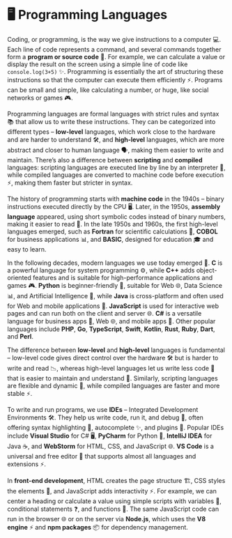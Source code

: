 # 🖥️ Programming Languages

Coding, or programming, is the way we give instructions to a computer 💻. Each line of code represents a command, and several commands together form a **program or source code** 📝. For example, we can calculate a value or display the result on the screen using a simple line of code like `console.log(3+5)` ✨. Programming is essentially the art of structuring these instructions so that the computer can execute them efficiently ⚡. Programs can be small and simple, like calculating a number, or huge, like social networks or games 🎮.

Programming languages are formal languages with strict rules and syntax 📚 that allow us to write these instructions. They can be categorized into different types – **low-level** languages, which work close to the hardware and are harder to understand 🛠️, and **high-level** languages, which are more abstract and closer to human language 🗣️, making them easier to write and maintain. There’s also a difference between **scripting** and **compiled** languages: scripting languages are executed line by line by an interpreter 🐍, while compiled languages are converted to machine code before execution ⚡, making them faster but stricter in syntax.

The history of programming starts with **machine code** in the 1940s – binary instructions executed directly by the CPU 🖥️. Later, in the 1950s, **assembly language** appeared, using short symbolic codes instead of binary numbers, making it easier to read 📜. In the late 1950s and 1960s, the first high-level languages emerged, such as **Fortran** for scientific calculations 🔬, **COBOL** for business applications 📊, and **BASIC**, designed for education 🎓 and easy to learn.

In the following decades, modern languages we use today emerged 🌟. **C** is a powerful language for system programming ⚙️, while **C++** adds object-oriented features and is suitable for high-performance applications and games 🎮. **Python** is beginner-friendly 🐍, suitable for Web 🌐, Data Science 📊, and Artificial Intelligence 🤖, while **Java** is cross-platform and often used for Web and mobile applications 📱. **JavaScript** is used for interactive web pages and can run both on the client and server 🌐. **C#** is a versatile language for business apps 💼, Web 🌐, and mobile apps 📱. Other popular languages include **PHP**, **Go**, **TypeScript**, **Swift**, **Kotlin**, **Rust**, **Ruby**, **Dart**, and **Perl**.

The difference between **low-level** and **high-level** languages is fundamental – low-level code gives direct control over the hardware 🛠️ but is harder to write and read 📉, whereas high-level languages let us write less code 📝 that is easier to maintain and understand 🧠. Similarly, scripting languages are flexible and dynamic 🌈, while compiled languages are faster and more stable ⚡.

To write and run programs, we use **IDEs** – Integrated Development Environments 🛠️. They help us write code, run it, and debug 🐞, often offering syntax highlighting 🎨, autocomplete ✨, and plugins 🔌. Popular IDEs include **Visual Studio** for C# 🖥️, **PyCharm** for Python 🐍, **IntelliJ IDEA** for Java ☕, and **WebStorm** for HTML, CSS, and JavaScript 🌐. **VS Code** is a universal and free editor 📝 that supports almost all languages and extensions ⚡.

In **front-end development**, HTML creates the page structure 🏗️, CSS styles the elements 🎨, and JavaScript adds interactivity ⚡. For example, we can center a heading or calculate a value using simple scripts with variables 📝, conditional statements ❓, and functions 🔄. The same JavaScript code can run in the browser 🌐 or on the server via **Node.js**, which uses the **V8 engine** ⚡ and **npm packages** 📦 for dependency management.

